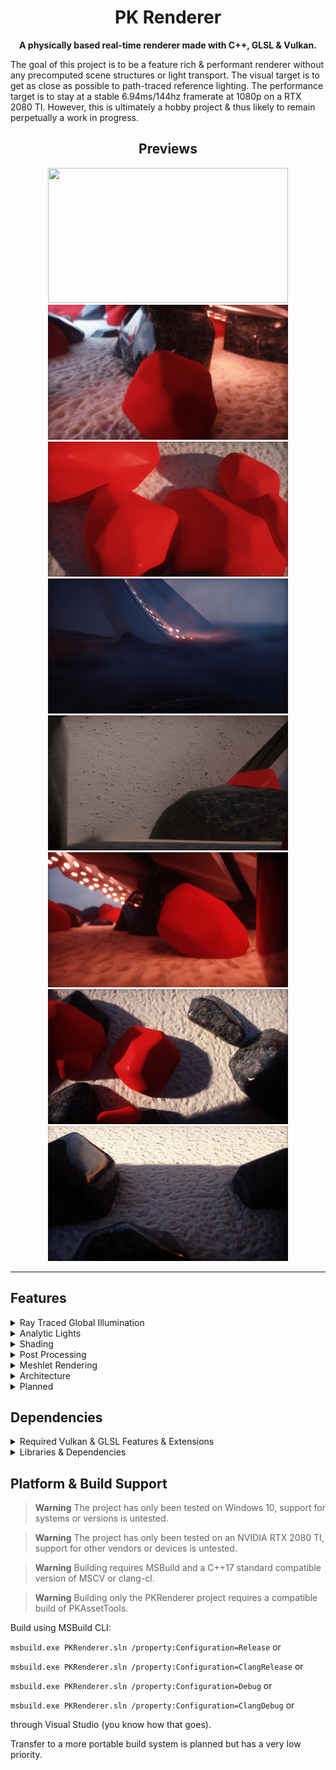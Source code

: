 <div align="center">

# PK Renderer

**A physically based real-time renderer made with C++, GLSL & Vulkan.**
</div>

The goal of this project is to be a feature rich & performant renderer without any precomputed scene structures or light transport. 
The visual target is to get as close as possible to path-traced reference lighting.
The performance target is to stay at a stable 6.94ms/144hz framerate at 1080p on a RTX 2080 TI.
However, this is ultimately a hobby project & thus likely to remain perpetually a work in progress.

<div align="center">
  
## Previews

</div>

<p align="center">
  <img src="T_Preview_01.gif" height="216" width="384">
  <img src="T_Preview_02.jpg" height="216" width="384">
  <img src="T_Preview_03.jpg" height="216" width="384">
  <img src="T_Preview_04.jpg" height="216" width="384">
  <img src="T_Preview_05.jpg" height="216" width="384">
  <img src="T_Preview_06.jpg" height="216" width="384">
  <img src="T_Preview_07.jpg" height="216" width="384">
  <img src="T_Preview_08.jpg" height="216" width="384">
</p>

--- 

## Features

<details>
  <summary>Ray Traced Global Illumination</summary>

- Screen space radiance cache (for ray traced radiance).
- Voxel cone traced world space radiance cache.
- Basic ReSTIR for diffuse hits.
- Recurrent blur denoiser.
- Volumetrics integration.
- Rough specular approximation from diffuse SH1.
- Async TLAS & BLAS builds.

</details>

<details>
  <summary>Analytic Lights</summary>
  
  - Spot, point & directional lights.
  - Spherical area light estimation for all types.
  - Poisson PCF shadow filtering.
  - PCSS shadow filtering for directional lights.
  - [Bend screen space shadows.](https://www.bendstudio.com/blog/inside-bend-screen-space-shadows/)
  - Directional shadow cascades.
  - Clustered forward rendering.
  
</details>


<details>
  <summary>Shading</summary>

  - PBR BxDF
    - Chan Diffuse term
    - GGX normal distribution term.
    - Smith GGX correlated visibility term.
    - Hanrahan Krueger sub surface term.
    - Clear coat support.
    - Sheen support.
  - PBR volumetric fog.
  - Octahedron mapped GGX HDR IBL (used for rt & sky).
  - Spherical harmonics convolution from from IBL (for volumetrics).
  - GBuffers (normals, roughness, min/max/avg hierarchical depth).
  
</details>

<details>
  <summary>Post Processing</summary>

  - Temporal antialiasing.
  - HDR bloom.
  - Luminance histogram based auto exposure.
  - Bokeh depth of field & auto focus.
  - GT Uchimura tone mapping.
  - Color grading.
  - Film grain.
  - Vignette.
  
</details>

<details>
  <summary>Meshlet Rendering</summary>
  
  - 16 byte vertex packing.
    - unorm 16 xyz vertex position relative to submesh aabb.
    - r4g4b4 color
    - tangent sign 1 bit
    - half2 texcoord
    - 10r10b10g2a quaternion.
  - directed acyclic graph lod levels.
  - task shader cone culling.
  - task shader frustum culling.
  - global virtual buffers for all geometry resources.
  - dynamically batched draw calls.
  - material batching.
    - all material properties in a single buffer.
    - shader specific property layout & offset to property buffer.

</details>

<details>
  <summary>Architecture</summary>

  - Vulkan 1.3 rendering backend.
  - Async compute & transfer queues.
  - Multiple buffering.
  - Automatic resource barrier management.
  - Entity component system.
  - Custom compressed mesh & shader formats.
  - Asset hot reloading
  - Console command interface.
  
</details>

<details>
  <summary>Planned</summary>

- skinned geometry.
- GPU culling.
- SH probe based world space radiance cache.
- GPU particle engine.
- DX12 backend (unlikely... cant do async ray trace afaik).
- Serialized scene representation.
  
</details>

## Dependencies

<details>

<summary>Required Vulkan & GLSL Features & Extensions</summary>

<br/>

```
Vulkan Version 1.3
SPRIV Version 1.6

GLSL Extensions:
- GL_EXT_shader_explicit_arithmetic_types
- GL_EXT_nonuniform_qualifier
- GL_ARB_shader_viewport_layer_array
- GL_EXT_ray_tracing
- GL_KHR_shader_subgroup_ballot
- GL_EXT_control_flow_attributes
- GL_KHR_shader_subgroup_ballot
- GL_KHR_shader_subgroup_arithmetic
- GL_KHR_shader_subgroup_shuffle
- GL_KHR_shader_subgroup_vote
- GL_EXT_ray_tracing_position_fetch
- GL_EXT_mesh_shader
- GL_EXT_shader_image_load_formatted

Validation layers:
- VK_LAYER_KHRONOS_validation

Instance Extensions:
- VK_EXT_debug_utils
- VK_KHR_get_physical_device_properties2

Device Extensions:
- VK_KHR_surface
- VK_KHR_win32_surface
- VK_KHR_swapchain
- VK_KHR_deferred_host_operations
- VK_KHR_acceleration_structure
- VK_KHR_ray_tracing_pipeline
- VK_KHR_ray_query
- VK_EXT_conservative_rasterization
- VK_KHR_ray_tracing_position_fetch
- VK_EXT_mesh_shader
- VK_KHR_fragment_shading_rate

Physical Device Requirements:
- alphaToOne
- shaderImageGatherExtended
- sparseBinding
- sparseResidencyBuffer
- samplerAnisotropy
- multiViewport
- shaderSampledImageArrayDynamicIndexing
- shaderUniformBufferArrayDynamicIndexing
- shaderFloat64
- shaderInt16
- shaderInt64
- imageCubeArray
- fragmentStoresAndAtomics
- multiDrawIndirect
- shaderStorageImageReadWithoutFormat
- shaderStorageImageWriteWithoutFormat
- storageBuffer16BitAccess
- uniformAndStorageBuffer16BitAccess
- storagePushConstant16
- shaderUniformBufferArrayNonUniformIndexing
- shaderSampledImageArrayNonUniformIndexing
- runtimeDescriptorArray
- descriptorBindingVariableDescriptorCount
- descriptorBindingPartiallyBound
- scalarBlockLayout
- shaderFloat16
- shaderInt8
- shaderOutputViewportIndex
- shaderOutputLayer
- bufferDeviceAddress
- timelineSemaphore
- hostQueryReset
- accelerationStructure
- rayTracingPipeline
- rayQuery
- maintenance4
- rayTracingPositionFetch
- taskShader
- meshShader
- multiviewMeshShader
- primitiveFragmentShadingRateMeshShader
- pipelineFragmentShadingRate
```

</details>

<details>

<summary>Libraries & Dependencies</summary>

- [PKAssetTools](https://github.com/konstatoivanen/PKAssetTools)
- [Vulkan](https://github.com/KhronosGroup/Vulkan-Headers)
- [KTX](https://github.com/KhronosGroup/KTX-Software)
- [rapidyaml](https://github.com/biojppm/rapidyaml/tree/master)
- [GLM](https://github.com/g-truc/glm)
- [mikktspace](http://www.mikktspace.com/)
- [VMA](https://github.com/GPUOpen-LibrariesAndSDKs/VulkanMemoryAllocator)
- [Bend screen space shadows](https://www.bendstudio.com/blog/inside-bend-screen-space-shadows/)

</details>

## Platform & Build Support

> **Warning**
> The project has only been tested on Windows 10, support for systems or versions is untested.

> **Warning**
> The project has only been tested on an NVIDIA RTX 2080 TI, support for other vendors or devices is untested.

> **Warning**
> Building requires MSBuild and a C++17 standard compatible version of MSCV or clang-cl.

> **Warning**
> Building only the PKRenderer project requires a compatible build of PKAssetTools.

Build using MSBuild CLI:

`msbuild.exe PKRenderer.sln /property:Configuration=Release`  or

`msbuild.exe PKRenderer.sln /property:Configuration=ClangRelease`  or

`msbuild.exe PKRenderer.sln /property:Configuration=Debug` or

`msbuild.exe PKRenderer.sln /property:Configuration=ClangDebug` or

through Visual Studio (you know how that goes).

Transfer to a more portable build system is planned but has a very low priority.
